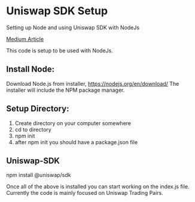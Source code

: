 # Uniswap SDK Setup
 Setting up Node and using Uniswap SDK with NodeJs
 
 [Medium Article](https://sagarx27.medium.com/uniswap-trading-pairs-dc7132d3332f)
 
 This code is setup to be used with NodeJs.
 
 ## Install Node:
 Download Node.js from installer, https://nodejs.org/en/download/
 The installer will include the NPM package manager.
 
 ## Setup Directory:
 1. Create directory on your computer somewhere
 2. cd to directory
 3. npm init
 4. after npm init you should have a package.json file

 ## Uniswap-SDK
 npm install @uniswap/sdk

Once all of the above is installed you can start working on the index.js file. 
Currently the code is mainly focused on Uniswap Trading Pairs. 

 
